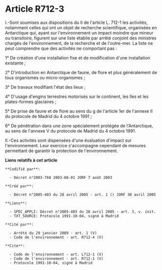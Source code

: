 # Article R712-3

I.-Sont soumises aux dispositions du II de l'article L. 712-1 les activités, notamment celles qui ont un objet de recherche
scientifique, organisées en Antarctique qui, ayant sur l'environnement un impact moindre que mineur ou transitoire, figurent
sur une liste établie par arrêté conjoint des ministres chargés de l'environnement, de la recherche et de l'outre-mer. La
liste ne peut comprendre que des activités ne comportant pas : 

1° De création d'une installation fixe et de modification d'une installation existante ; 

2° D'introduction en Antarctique de faune, de flore et plus généralement de tous organismes ou micro-organismes ; 

3° De travaux modifiant l'état des lieux ; 

4° D'usage d'engins terrestres motorisés sur le continent, les îles et les plates-formes glaciaires ; 

5° De prise de faune et de flore au sens du g de l'article 1er de l'annexe II du protocole de Madrid du 4 octobre 1991 ; 

6° De pénétration dans une zone spécialement protégée de l'Antarctique, au sens de l'annexe V du protocole de Madrid du 4
octobre 1991. 

II.-Ces activités sont dispensées d'une évaluation d'impact sur l'environnement. Leur exercice s'accompagne cependant de
mesures permettant de garantir la protection de l'environnement.

**Liens relatifs à cet article**

	**Codifié par**:

	  - Décret n°2003-768 2003-08-01 JORF 7 août 2003

	**Créé par**:

	  - Décret n°2005-403 du 28 avril 2005 - art. 1 () JORF 30 avril 2005

	**Liens**:

	  - SPEC_APPLI: Décret n°2005-403 du 28 avril 2005 - art. 3, v. init.
	  - TXT_SOURCE: Protocole 1991-10-04, signé à Madrid

	**Cité par**:

	  - Arrêté du 29 janvier 2009 - art. 1 (V)
	  - Code de l'environnement - art. R712-4 (V)

	**Cite**:

	  - Code de l'environnement - art. L712-1 (V)
	  - Code de l'environnement - art. R712-1 (V)
	  - Protocole 1991-10-04, signé à Madrid
